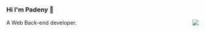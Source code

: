 ### Hi I'm Padeny 👋

<img align="right" src="https://github-readme-stats.vercel.app/api?username=padeny&show_icons=true&icon_color=0366d6&text_color=24292e&bg_color=ffffff&hide_title=true&count_private=true" />

A Web Back-end developer.

